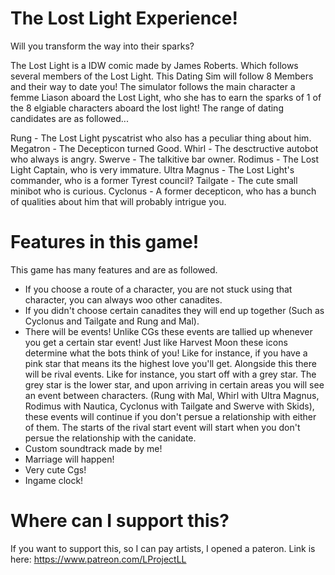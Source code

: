 # The Lost Light Experience!

Will you transform the way into their sparks?

The Lost Light is a IDW comic made by James Roberts. Which follows several members of the Lost Light. This Dating Sim will follow 8 Members and their way to date you! The simulator follows the main character a femme Liason aboard the Lost Light, who she has to earn the sparks of 1 of the 8 elgiable characters aboard the lost light! The range of dating candidates are as followed...

Rung - The Lost Light pyscatrist who also has a peculiar thing about him. 
Megatron - The Decepticon turned Good.
Whirl - The desctructive autobot who always is angry. 
Swerve - The talkitive bar owner.
Rodimus - The Lost Light Captain, who is very immature.
Ultra Magnus - The Lost Light's commander, who is a former Tyrest council?
Tailgate - The cute small minibot who is curious.
Cyclonus - A former decepticon, who has a bunch of qualities about him that will probably intrigue you. 

# Features in this game!

This game has many features and are as followed. 

- If you choose a route of a character, you are not stuck using that character, you can always woo other canadites. 
- If you didn't choose certain canadites they will end up together (Such as Cyclonus and Tailgate and Rung and Mal).
- There will be events! Unlike CGs these events are tallied up whenever you get a certain star event! Just like Harvest Moon these icons determine what the bots think of you! Like for instance, if you have a pink star that means its the highest love you'll get. Alongside this there will be rival events. Like for instance, you start off with a grey star. The grey star is the lower star, and upon arriving in certain areas you will see an event between characters. (Rung with Mal, Whirl with Ultra Magnus, Rodimus with Nautica, Cyclonus with Tailgate and Swerve with Skids), these events will continue if you don't persue a relationship with either of them. The starts of the rival start event will start when you don't persue the relationship with the canidate. 
- Custom soundtrack made by me! 
- Marriage will happen! 
- Very cute Cgs!
- Ingame clock!

# Where can I support this?

If you want to support this, so I can pay artists, I opened a pateron. Link is here: https://www.patreon.com/LProjectLL

